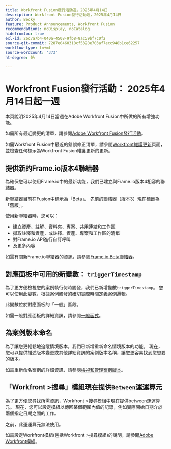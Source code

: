 ```yaml
---
title: Workfront Fusion發行活動週，2025年4月14日
description: Workfront Fusion發行活動週，2025年4月14日
author: Becky
feature: Product Announcements, Workfront Fusion
recommendations: noDisplay, noCatalog
hidefromtoc: true
exl-id: 26c7a7b4-040a-4508-9fb8-8ac59bf7c0f2
source-git-commit: 7287e0460318cf5328e703af7ecc948b1ce62257
workflow-type: tm+mt
source-wordcount: '373'
ht-degree: 0%

---
```


# Workfront Fusion發行活動： 2025年4月14日起一週

本頁說明2025年4月14日當週在Adobe Workfront Fusion中所做的所有增強功能。

如需所有最近變更的清單，請參閱[Adobe Workfront Fusion發行活動](/help/workfront-fusion/fusion-product-releases/fusion-release-activity.md)。

如需Workfront Fusion中最近的錯誤修正清單，請參閱[Workfront維護更新](https://experienceleague.adobe.com/zh-hant/docs/workfront-known-issues/releases/current-updates)頁面，並檢查任何標示為Workfront Fusion維護更新的更新。

## 提供新的Frame.io版本4聯結器

為確保您可以使用Frame.io中的最新功能，我們已建立與Frame.io版本4相容的聯結器。

新聯結器目前在Fusion中標示為「Beta」。 先前的聯結器（版本3）現在標籤為「舊版」。

使用新聯結器時，您可以：

* 建立資產、註解、資料夾、專案、共用連結和工作區
* 擷取註釋和資產，或註釋、資產、專案和工作區的清單
* 對Frame.io API進行自訂呼叫
* 及更多內容

如需有關新Frame.io聯結器的資訊，請參閱[Frame.io Beta聯結器](/help/workfront-fusion/references/apps-and-modules/adobe-connectors/frame-io-modules-new.md)。

## 對應面板中可用的新變數： `triggerTimestamp`

為了更方便檢視您的案例執行何時觸發，我們已新增變數`triggerTimestamp`。 您可以使用此變數，根據案例觸發的確切實際時間定義案例邏輯。

此變數位於對應面板的「一般」區段。

如需一般對應面板的詳細資訊，請參閱[一般函式](/help/workfront-fusion/references/mapping-panel/functions/general-functions.md)。

## 為案例版本命名

為了讓您更輕鬆地追蹤情境版本，我們已新增重新命名情境版本的功能。 現在，您可以提供描述版本變更或其他詳細資訊的案例版本名稱，讓您更容易找到您想要的版本。

如需重新命名案例的詳細資訊，請參閱[檢視和管理案例版本](/help/workfront-fusion/manage-scenarios/restore-a-scenario-version.md)。

## 「Workfront >搜尋」模組現在提供`Between`運運算元

為了更方便您尋找所需資訊，Workfront >搜尋模組中現在提供between運運算元。 現在，您可以設定模組以傳回某個範圍內值的記錄，例如實際開始日期介於兩個指定日期之間的工作。

之前，此運運算元無法使用。

如需設定Workfront模組(包括Workfront >搜尋模組)的說明，請參閱[Adobe Workfront模組](/help/workfront-fusion/references/apps-and-modules/adobe-connectors/workfront-modules.md)。
